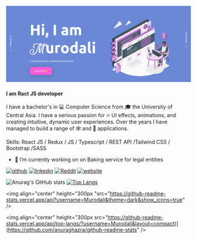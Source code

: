 ![I am Ract JS developer](https://github.com/Murodali/photo/blob/main/Screenshot%20from%202021-11-13%2011-33-19.png?raw=true)
#### I am Ract JS developer


I have a bachelor's in 💻 Computer Science from 🎓 the University of Central Asia. I have a serious passion for 🔥 UI effects, animations, and creating intuitive, dynamic user experiences. Over the years I have managed to build a range of 🕸️ and 📱 applications.

Skills: React JS / Redux / JS / Typescript / REST API /Tailwind CSS / Bootstrap /SASS

- 🔭 I’m currently working on on Baking service for legal entities 


[<img src='https://cdn.jsdelivr.net/npm/simple-icons@3.0.1/icons/github.svg' alt='github' height='40'>](https://github.com/Murodali)  [<img src='https://cdn.jsdelivr.net/npm/simple-icons@3.0.1/icons/linkedin.svg' alt='linkedin' height='40'>](https://www.linkedin.com/in/https://www.linkedin.com/in/murodali-sharipov//)  [<img src='https://cdn.jsdelivr.net/npm/simple-icons@3.0.1/icons/reddit.svg' alt='Reddit' height='40'>](https://www.reddit.com/user/murod19)  [<img src='https://cdn.jsdelivr.net/npm/simple-icons@3.0.1/icons/icloud.svg' alt='website' height='40'>](https://practical-newton-2d679d.netlify.app/)  
 
![Anurag's GitHub stats](https://github-readme-stats.vercel.app/api?username=Murodali&theme=dark&show_icons=true) [![Top Langs](https://github-readme-stats.vercel.app/api/top-langs/?username=Murodali&layout=compact)](https://github.com/anuraghazra/github-readme-stats)


  <img align="center" height="300px "src="https://github-readme-stats.vercel.app/api?username=Murodali&theme=dark&show_icons=true" />


  <img align="center" height="300px  src="https://github-readme-stats.vercel.app/api/top-langs/?username=Murodali&layout=compact)](https://github.com/anuraghazra/github-readme-stats" />


